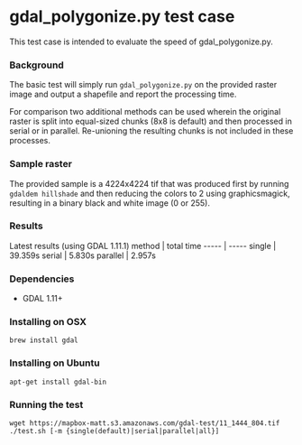 # gdal_polygonize.py test case
This test case is intended to evaluate the speed of gdal_polygonize.py.

### Background
The basic test will simply run `gdal_polygonize.py` on the provided raster image and output a shapefile and report the processing time.

For comparison two additional methods can be used wherein the original raster is split into equal-sized chunks (8x8 is default) and then processed in serial or in parallel. Re-unioning the resulting chunks is not included in these processes.

### Sample raster
The provided sample is a 4224x4224 tif that was produced first by running `gdaldem hillshade` and then reducing the colors to 2 using graphicsmagick, resulting in a binary black and white image (0 or 255).

### Results
Latest results (using GDAL 1.11.1)
method | total time
----- | -----
single | 39.359s
serial | 5.830s
parallel | 2.957s


### Dependencies
- GDAL 1.11+

### Installing on OSX
`brew install gdal`

### Installing on Ubuntu
`apt-get install gdal-bin`

### Running the test

```
wget https://mapbox-matt.s3.amazonaws.com/gdal-test/11_1444_804.tif
./test.sh [-m {single(default)|serial|parallel|all}]
```
